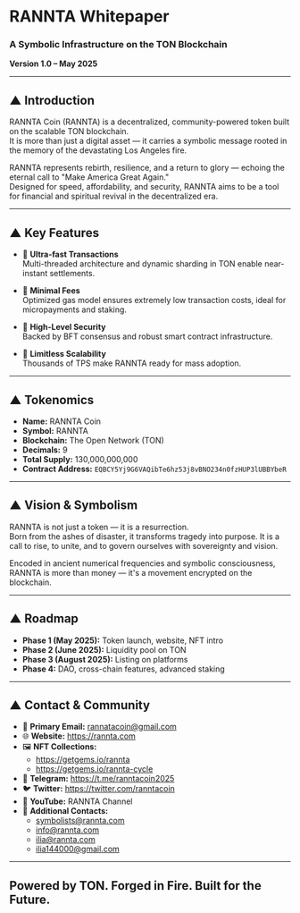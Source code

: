 
# RANNTA Whitepaper  
### A Symbolic Infrastructure on the TON Blockchain  
**Version 1.0 – May 2025**

---

## ▲ Introduction

RANNTA Coin (RANNTA) is a decentralized, community-powered token built on the scalable TON blockchain.  
It is more than just a digital asset — it carries a symbolic message rooted in the memory of the devastating Los Angeles fire.

RANNTA represents rebirth, resilience, and a return to glory — echoing the eternal call to "Make America Great Again."  
Designed for speed, affordability, and security, RANNTA aims to be a tool for financial and spiritual revival in the decentralized era.

---

## ▲ Key Features

- 🔁 **Ultra-fast Transactions**  
  Multi-threaded architecture and dynamic sharding in TON enable near-instant settlements.

- 🐝 **Minimal Fees**  
  Optimized gas model ensures extremely low transaction costs, ideal for micropayments and staking.

- 🔐 **High-Level Security**  
  Backed by BFT consensus and robust smart contract infrastructure.

- 🚀 **Limitless Scalability**  
  Thousands of TPS make RANNTA ready for mass adoption.

---

## ▲ Tokenomics

- **Name:** RANNTA Coin  
- **Symbol:** RANNTA  
- **Blockchain:** The Open Network (TON)  
- **Decimals:** 9  
- **Total Supply:** 130,000,000,000  
- **Contract Address:** `EQBCY5Yj9G6VAQibTe6hz53j8vBNO234n0fzHUP3lUBBYbeR`

---

## ▲ Vision & Symbolism

RANNTA is not just a token — it is a resurrection.  
Born from the ashes of disaster, it transforms tragedy into purpose. It is a call to rise, to unite, and to govern ourselves with sovereignty and vision.

Encoded in ancient numerical frequencies and symbolic consciousness, RANNTA is more than money — it's a movement encrypted on the blockchain.

---

## ▲ Roadmap

- **Phase 1 (May 2025):** Token launch, website, NFT intro  
- **Phase 2 (June 2025):** Liquidity pool on TON  
- **Phase 3 (August 2025):** Listing on platforms  
- **Phase 4:** DAO, cross-chain features, advanced staking

---

## ▲ Contact & Community

- 📧 **Primary Email:** rannatacoin@gmail.com  
- 🌐 **Website:** https://rannta.com  
- 🖼 **NFT Collections:**  
  - https://getgems.io/rannta  
  - https://getgems.io/rannta-cycle  
- 💬 **Telegram:** https://t.me/ranntacoin2025  
- 🐦 **Twitter:** https://twitter.com/ranntacoin  
- 🎥 **YouTube:** RANNTA Channel  
- 📧 **Additional Contacts:**  
  - symbolists@rannta.com  
  - info@rannta.com  
  - ilia@rannta.com  
  - ilia144000@gmail.com

---

## Powered by TON. Forged in Fire. Built for the Future.
